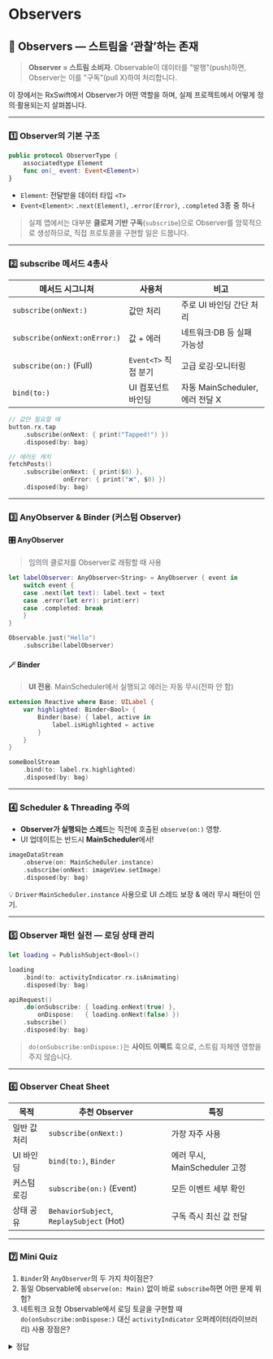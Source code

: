 # Observers

## 👀 Observers — 스트림을 ‘관찰’하는 존재

> **Observer = 스트림 소비자**. Observable이 데이터를 "발행"(push)하면, Observer는 이를 "구독"(pull X)하여 처리합니다.

이 장에서는 RxSwift에서 Observer가 어떤 역할을 하며, 실제 프로젝트에서 어떻게 정의·활용되는지 살펴봅니다.

***

### 1️⃣ Observer의 기본 구조

```swift
public protocol ObserverType {
    associatedtype Element
    func on(_ event: Event<Element>)
}
```

* `Element`: 전달받을 데이터 타입 `<T>`
* `Event<Element>`: `.next(Element)`, `.error(Error)`, `.completed` 3종 중 하나

> 실제 앱에서는 대부분 **클로저 기반 구독**(`subscribe`)으로 Observer를 암묵적으로 생성하므로, 직접 프로토콜을 구현할 일은 드뭅니다.

***

### 2️⃣ subscribe 메서드 4총사

| 메서드 시그니처                     | 사용처              | 비고                        |
| ---------------------------- | ---------------- | ------------------------- |
| `subscribe(onNext:)`         | 값만 처리            | 주로 UI 바인딩 간단 처리           |
| `subscribe(onNext:onError:)` | 값 + 에러           | 네트워크·DB 등 실패 가능성          |
| `subscribe(on:)` (Full)      | `Event<T>` 직접 분기 | 고급 로깅·모니터링                |
| `bind(to:)`                  | UI 컴포넌트 바인딩      | 자동 MainScheduler, 에러 전달 X |

```swift
// 값만 필요할 때
button.rx.tap
    .subscribe(onNext: { print("Tapped!") })
    .disposed(by: bag)

// 에러도 캐치
fetchPosts()
    .subscribe(onNext: { print($0) },
               onError: { print("❌", $0) })
    .disposed(by: bag)
```

***

### 3️⃣ AnyObserver & Binder (커스텀 Observer)

#### 🎛️ AnyObserver

> 임의의 클로저를 Observer로 래핑할 때 사용

```swift
let labelObserver: AnyObserver<String> = AnyObserver { event in
    switch event {
    case .next(let text): label.text = text
    case .error(let err): print(err)
    case .completed: break
    }
}

Observable.just("Hello")
    .subscribe(labelObserver)
```

#### 🪄 Binder

> **UI 전용**. MainScheduler에서 실행되고 에러는 자동 무시(전파 안 함)

```swift
extension Reactive where Base: UILabel {
    var highlighted: Binder<Bool> {
        Binder(base) { label, active in
            label.isHighlighted = active
        }
    }
}

someBoolStream
    .bind(to: label.rx.highlighted)
    .disposed(by: bag)
```

***

### 4️⃣ Scheduler & Threading 주의

* **Observer가 실행되는 스레드**는 직전에 호출된 `observe(on:)` 영향.
* UI 업데이트는 반드시 **MainScheduler**에서!

```swift
imageDataStream
    .observe(on: MainScheduler.instance)
    .subscribe(onNext: imageView.setImage)
    .disposed(by: bag)
```

💡 `Driver`·`MainScheduler.instance` 사용으로 UI 스레드 보장 & 에러 무시 패턴이 인기.

***

### 5️⃣ Observer 패턴 실전 — 로딩 상태 관리

```swift
let loading = PublishSubject<Bool>()

loading
    .bind(to: activityIndicator.rx.isAnimating)
    .disposed(by: bag)

apiRequest()
    .do(onSubscribe: { loading.onNext(true) },
        onDispose:   { loading.onNext(false) })
    .subscribe()
    .disposed(by: bag)
```

> `do(onSubscribe:onDispose:)`는 **사이드 이펙트** 훅으로, 스트림 자체엔 영향을 주지 않습니다.

***

### 6️⃣ Observer Cheat Sheet

| 목적      | 추천 Observer                              | 특징                      |
| ------- | ---------------------------------------- | ----------------------- |
| 일반 값 처리 | `subscribe(onNext:)`                     | 가장 자주 사용                |
| UI 바인딩  | `bind(to:)`, `Binder`                    | 에러 무시, MainScheduler 고정 |
| 커스텀 로깅  | `subscribe(on:)` (Event)                 | 모든 이벤트 세부 확인            |
| 상태 공유   | `BehaviorSubject`, `ReplaySubject` (Hot) | 구독 즉시 최신 값 전달           |

***

### 7️⃣ Mini Quiz

1. `Binder`와 `AnyObserver`의 두 가지 차이점은?
2. 동일 Observable에 `observe(on: Main)` 없이 바로 `subscribe`하면 어떤 문제 위험?
3. 네트워크 요청 Observable에서 로딩 토글을 구현할 때 `do(onSubscribe:onDispose:)` 대신 `activityIndicator` 오퍼레이터(라이브러리) 사용 장점은?

<details>

<summary>정답</summary>

1. **Binder vs AnyObserver**

* `Binder`는 _MainScheduler 강제_ & _에러를 무시_, `AnyObserver`는 자유로운 스레드 & 에러 전달 가능.
* `Binder`는 `Reactive` extension 컨텍스트에서만 생성, `AnyObserver`는 어디서든 사용.

2. UI 변경을 백그라운드 스레드에서 수행해 **크래시**(`UIView` 사용 비-main) 위험. `observe(on: MainScheduler.instance)` 또는 `bind(to:)` 필요.
3. `activityIndicator` 오퍼레이터는 재사용 가능하고 _Sync lock_ 문제를 피하면서 스트림 체이닝만으로 로딩 상태를 관리해 **보일러플레이트 감소**.

</details>
